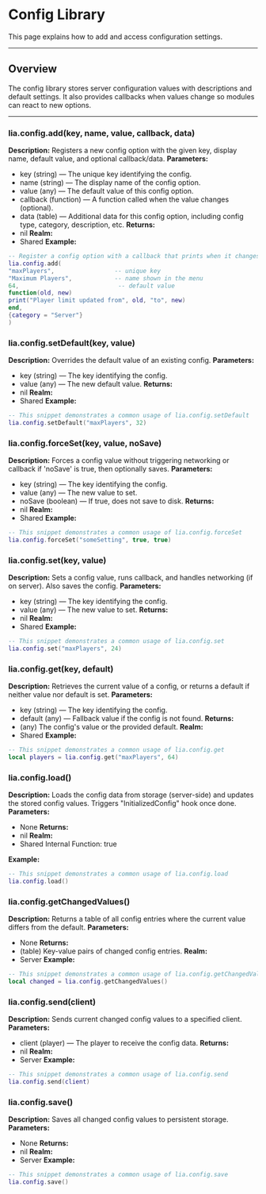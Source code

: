 # Config Library

This page explains how to add and access configuration settings.

---

## Overview

The config library stores server configuration values with descriptions and default settings. It also provides callbacks when values change so modules can react to new options.

---

### lia.config.add(key, name, value, callback, data)

    
**Description:**
Registers a new config option with the given key, display name, default value, and optional callback/data.
**Parameters:**
* key (string) — The unique key identifying the config.
* name (string) — The display name of the config option.
* value (any) — The default value of this config option.
* callback (function) — A function called when the value changes (optional).
* data (table) — Additional data for this config option, including config type, category, description, etc.
**Returns:**
* nil
**Realm:**
* Shared
**Example:**
```lua
-- Register a config option with a callback that prints when it changes
lia.config.add(
"maxPlayers",                 -- unique key
"Maximum Players",            -- name shown in the menu
64,                            -- default value
function(old, new)
print("Player limit updated from", old, "to", new)
end,
{category = "Server"}
)
```

### lia.config.setDefault(key, value)

    
**Description:**
Overrides the default value of an existing config.
**Parameters:**
* key (string) — The key identifying the config.
* value (any) — The new default value.
**Returns:**
* nil
**Realm:**
* Shared
**Example:**
```lua
-- This snippet demonstrates a common usage of lia.config.setDefault
lia.config.setDefault("maxPlayers", 32)
```

### lia.config.forceSet(key, value, noSave)

    
**Description:**
Forces a config value without triggering networking or callback if 'noSave' is true, then optionally saves.
**Parameters:**
* key (string) — The key identifying the config.
* value (any) — The new value to set.
* noSave (boolean) — If true, does not save to disk.
**Returns:**
* nil
**Realm:**
* Shared
**Example:**
```lua
-- This snippet demonstrates a common usage of lia.config.forceSet
lia.config.forceSet("someSetting", true, true)
```

### lia.config.set(key, value)

    
**Description:**
Sets a config value, runs callback, and handles networking (if on server). Also saves the config.
**Parameters:**
* key (string) — The key identifying the config.
* value (any) — The new value to set.
**Returns:**
* nil
**Realm:**
* Shared
**Example:**
```lua
-- This snippet demonstrates a common usage of lia.config.set
lia.config.set("maxPlayers", 24)
```

### lia.config.get(key, default)

    
**Description:**
Retrieves the current value of a config, or returns a default if neither value nor default is set.
**Parameters:**
* key (string) — The key identifying the config.
* default (any) — Fallback value if the config is not found.
**Returns:**
* (any) The config's value or the provided default.
**Realm:**
* Shared
**Example:**
```lua
-- This snippet demonstrates a common usage of lia.config.get
local players = lia.config.get("maxPlayers", 64)
```

### lia.config.load()

    
**Description:**
Loads the config data from storage (server-side) and updates the stored config values.
Triggers "InitializedConfig" hook once done.
**Parameters:**
* None
**Returns:**
* nil
**Realm:**
* Shared
    Internal Function:
    true
    
**Example:**
```lua
-- This snippet demonstrates a common usage of lia.config.load
lia.config.load()
```

### lia.config.getChangedValues()

    
**Description:**
Returns a table of all config entries where the current value differs from the default.
**Parameters:**
* None
**Returns:**
* (table) Key-value pairs of changed config entries.
**Realm:**
* Server
**Example:**
```lua
-- This snippet demonstrates a common usage of lia.config.getChangedValues
local changed = lia.config.getChangedValues()
```

### lia.config.send(client)

    
**Description:**
Sends current changed config values to a specified client.
**Parameters:**
* client (player) — The player to receive the config data.
**Returns:**
* nil
**Realm:**
* Server
**Example:**
```lua
-- This snippet demonstrates a common usage of lia.config.send
lia.config.send(client)
```

### lia.config.save()

    
**Description:**
Saves all changed config values to persistent storage.
**Parameters:**
* None
**Returns:**
* nil
**Realm:**
* Server
**Example:**
```lua
-- This snippet demonstrates a common usage of lia.config.save
lia.config.save()
```

